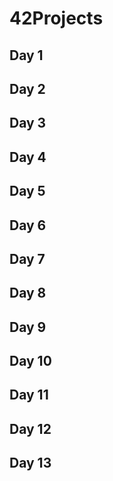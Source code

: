 # 42Projects
<h2>Day 1</h2>

<h2>Day 2</h2>
<h2>Day 3</h2>
<h2>Day 4</h2>
<h2>Day 5</h2>
<h2>Day 6</h2>
<h2>Day 7</h2>
<h2>Day 8</h2>
<h2>Day 9</h2>
<h2>Day 10</h2>
<h2>Day 11</h2>
<h2>Day 12</h2>
<h2>Day 13</h2>
